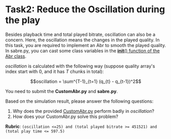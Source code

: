 # Task2: Reduce the Oscillation during the play

Besides playback time and total played bitrate, oscillation can also be a concern. Here, the oscillation means the changes in the played quality. In this task, you are required to implement an Abr to smooth the played quality. In sabre.py, you can cast some class variables in the [__init__() function of the Abr class](https://gitlab.oit.duke.edu/xz234/cs514ece558-lab/-/blob/main/Task2/sabre.py#L471).

$`oscillation`$ is calculated with the following way (suppose quality array's index start with 0, and it has $`T`$ chunks in total):

```math
oscillation = \sum^{T-1}_{t=1} (q_{t} - q_{t-1})^2
```

You need to submit the **CustomAbr.py** and **sabre.py**. 

Based on the simulation result, please answer the following questions:

1. Why does the provided [CustomAbr.py](https://gitlab.oit.duke.edu/xz234/cs514ece558-lab/-/blob/main/Task2/CustomAbr.py) perform badly in $`oscillation`$?
2. How does your CustomAbr.py solve this problem?

**Rubric**: `(oscillation <=25) and (total played bitrate >= 451521) and (total play time <= 597.5)`

